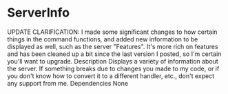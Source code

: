 # ServerInfo
UPDATE CLARIFICATION: I made some significant changes to how certain things in the command functions, and added new information to be displayed as well, such as the server "Features". It's more rich on features and has been cleaned up a bit since the last version I posted, so I'm certain you'll want to upgrade.  Description Displays a variety of information about the server.  If something breaks due to changes you made to my code, or if you don't know how to convert it to a different handler, etc., don't expect any support from me.  Dependencies None
